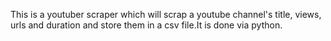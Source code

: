 This is a youtuber scraper which will scrap a youtube channel's title, views, urls and duration and store them in a csv file.It is done via python.

